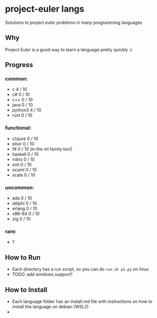 # project-euler langs
Solutions to project euler problems in many programming languages

## Why

Project Euler is a good way to learn a language pretty quickly :)

## Progress

### common:
- c         4 / 10
- c#        0 / 10
- c++       0 / 10
- java      0 / 10
- python3   4 / 10
- rust      0 / 10

### functional:
- clojure   0 / 10
- elixir    0 / 10
- f#        0 / 10 (in the ml family too!)
- haskell   0 / 10
- irdris    0 / 10
- sml       0 / 10
- ocaml     0 / 10
- scala     0 / 10

### uncommon:
- ada       0 / 10
- delphi    0 / 10
- erlang    0 / 10
- x86-64    0 / 10
- zig       0 / 10


### rare:
- ?

## How to Run
- Each directory has a run script, so you can do `run.sh p1.py` on linux
- TODO: add windows support?

## How to Install
- Each language folder has an install.md file with instructions on how to install the language on debian (WSL2)
- 
